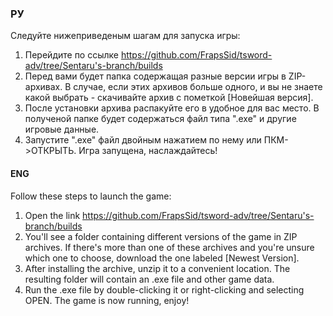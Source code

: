 ### РУ
Следуйте нижеприведеным шагам для запуска игры:
1. Перейдите по ссылке https://github.com/FrapsSid/tsword-adv/tree/Sentaru's-branch/builds
2. Перед вами будет папка содержащая разные версии игры в ZIP-архивах. В случае, если этих архивов больше одного, и вы не знаете какой выбрать - скачивайте архив с пометкой [Новейшая версия].
3. После установки архива распакуйте его в удобное для вас место.  В полученой папке будет содержаться файл типа ".ехе" и другие игровые данные.
4. Запустите ".ехе" файл двойным нажатием по нему или ПКМ->ОТКРЫТЬ. Игра запущена, наслаждайтесь!


#### ENG
Follow these steps to launch the game:
1. Open the link https://github.com/FrapsSid/tsword-adv/tree/Sentaru's-branch/builds
2. You'll see a folder containing different versions of the game in ZIP archives. If there's more than one of these archives and you're unsure which one to choose, download the one labeled [Newest Version].
3. After installing the archive, unzip it to a convenient location. The resulting folder will contain an .exe file and other game data.
4. Run the .exe file by double-clicking it or right-clicking and selecting OPEN. The game is now running, enjoy!
